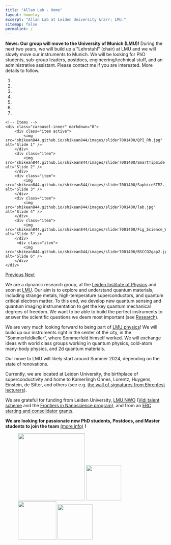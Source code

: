 ```yaml
---
title: "Allan Lab - Home"
layout: homelay
excerpt: "Allan Lab at Leiden University &rarr; LMU."
sitemap: false
permalink: /
---
```


**News: Our group will move to the University of Munich (LMU)!** During the next two years, we will build up a "Lehrstuhl" (chair) at LMU and we will slowly move our instruments to Munich. We will be looking for PhD students, sub-group leaders, postdocs, engineering/technical stuff, and an administrative assistant. Please contact me if you are interested.
More details to follow.


<div markdown="0" id="carousel" class="carousel slide" data-ride="carousel" data-interval="4000" data-pause="hover" >
    <!-- Menu -->
    <ol class="carousel-indicators">
        <li data-target="#carousel" data-slide-to="0" class="active"></li>
        <li data-target="#carousel" data-slide-to="1"></li>
        <li data-target="#carousel" data-slide-to="2"></li>
        <li data-target="#carousel" data-slide-to="3"></li>
        <li data-target="#carousel" data-slide-to="4"></li>
        <li data-target="#carousel" data-slide-to="5"></li>
        <li data-target="#carousel" data-slide-to="6"></li>
    </ol>

    <!-- Items -->
    <div class="carousel-inner" markdown="0">
        <div class="item active">
            <img src="shikean844.github.io/shikean844/images/slider7001400/QPI_Rh.jpg" alt="Slide 1" />
        </div>
        <div class="item">
            <img src="shikean844.github.io/shikean844/images/slider7001400/SmartTipSide.jpg" alt="Slide 2" />
        </div>
        <div class="item">
            <img src="shikean844.github.io/shikean844/images/slider7001400/SaphireSTM2.jpg" alt="Slide 3" />
        </div>
        <div class="item">
            <img src="shikean844.github.io/shikean844/images/slider7001400/lab.jpg" alt="Slide 4" />
        </div>
        <div class="item">
            <img src="shikean844.github.io/shikean844/images/slider7001400/Fig_Science_Web.jpg" alt="Slide 5" />
        </div>       
         <div class="item">
            <img src="shikean844.github.io/shikean844/images/slider7001400/BSCCO2gap2.jpg" alt="Slide 6" />
        </div>
    </div>
  <a class="left carousel-control" href="#carousel" role="button" data-slide="prev">
    <span class="glyphicon glyphicon-chevron-left" aria-hidden="true"></span>
    <span class="sr-only">Previous</span>
  </a>
  <a class="right carousel-control" href="#carousel" role="button" data-slide="next">
    <span class="glyphicon glyphicon-chevron-right" aria-hidden="true"></span>
    <span class="sr-only">Next</span>
  </a>
</div>


We are a dynamic research group, at the [Leiden Institute of Physics](http://www.physics.leidenuniv.nl) and soon at [LMU](https://www.physik.lmu.de/en/index.html). Our aim is to explore and understand quantum materials, including strange metals, high-temperature superconductors, and quantum critical electron matter. To this end, we develop new quantum sensing and quantum imaging instrumentation to get the key quantum mechanical degrees of freedom. We want to be able to build the perfect instruments to answer the scientific questions we deem most important (see [Research](research)). 


We are very much looking forward to being part of [LMU physics](https://www.physik.lmu.de/en/index.html)! We will build up our instruments right in the center of the city, in the “Sommerfeldkeller”, where Sommerfeld himself worked. We will exchange ideas with world class groups working in quantum physics, cold-atom many-body physics, and 2d quantum materials.

Our move to LMU will likely start around Summer 2024, depending on the state of renovations. 

Currently, we are located at Leiden University, the birthplace of superconductivity and home to Kamerlingh Onnes, Lorentz, Huygens, Einstein, de Sitter, and others (see e.g. [the wall of signatures from Ehrenfest lecturers](https://www.lorentz.leidenuniv.nl/history/colloquium/muur_heel.html)). 

We are grateful for funding from Leiden University, [LMU ](https://www.lmu.de) [NWO](www.nwo.nl) ([Vidi talent scheme](http://www.nwo.nl/en/research-and-results/programmes/Talent+Scheme) and the [Frontiers in Nanoscience program](https://www.universiteitleiden.nl/en/research/research-projects/science/frontiers-of-nanoscience-nanofront)), and from an [ERC starting and consolidator grants](https://erc.europa.eu/funding/starting-grants).

 **We are  looking for passionate new PhD students, Postdocs, and Master students to join the team** [(more info)](shikean844.github.io/shikean844/vacancies) **!**




<figure class="fourth">
  <img src="shikean844.github.io/shikean844/images/logopic/Logo_Leiden.jpg" style="width: 210px">
  <img src="shikean844.github.io/shikean844/images/logopic/Logo_Nanofront.jpg" style="width: 110px">
  <img src="shikean844.github.io/shikean844/images/logopic/Logo_NWO.jpg" style="width: 120px">
  <img src="shikean844.github.io/shikean844/images/logopic/Logo_ERC.jpg" style="width: 110px">
</figure>
